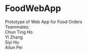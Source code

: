 # FoodWebApp
Prototype of Web App for Food Orders<br/>
Teammates:<br/>
Chun Ting Ho<br/>
Yi Zhang<br/>
Siyi Hu<br/>
Ailun Pei<br/>
